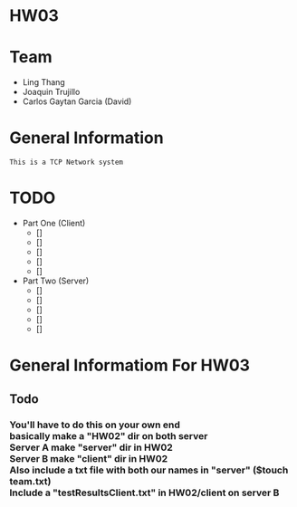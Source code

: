# HW03 

# Team 
* Ling Thang 
* Joaquin Trujillo 
* Carlos Gaytan Garcia (David)

# General Information 
    This is a TCP Network system 

# TODO 
* Part One (Client)
    - [] 
    - []
    - []
    - []
    - []
* Part Two (Server)
    - []
    - []
    - []
    - []
    - []
# General Informatiom For HW03 
<h2>Todo</h2>
    <h3>
    You'll have to do this on your own end <br/>
    basically make a "HW02" dir on both server <br/>
    Server A make "server" dir in HW02 <br/>
    Server B make "client" dir in HW02 <br/>
    Also include a txt file with both our names in "server" ($touch team.txt) <br/>
    Include a "testResultsClient.txt" in HW02/client on server B <br/>
    </h3>    